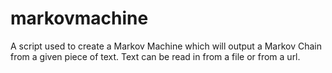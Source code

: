 # markovmachine
A script used to create a Markov Machine which will output a Markov Chain from a given piece of text. Text can be read in from a file or from a url.